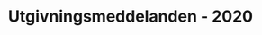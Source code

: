 ﻿---
title: Utgivningsmeddelanden - 2020
type: docs
weight: 10
url: /sv/net/release-notes-2020/
description: Utgivningsnoterna av Aspose.3D släpptes 2020.
---
